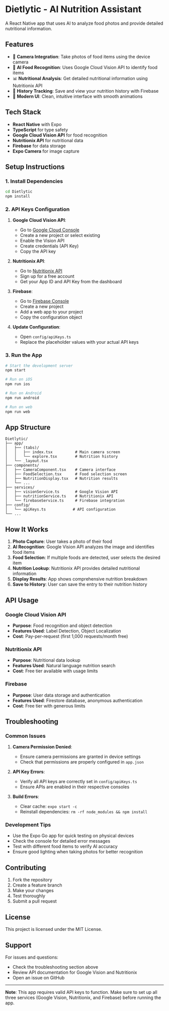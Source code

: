 # Dietlytic - AI Nutrition Assistant

A React Native app that uses AI to analyze food photos and provide detailed nutritional information.

## Features

- 📸 **Camera Integration**: Take photos of food items using the device camera
- 🤖 **AI Food Recognition**: Uses Google Cloud Vision API to identify food items
- 📊 **Nutritional Analysis**: Get detailed nutritional information using Nutritionix API
- 💾 **History Tracking**: Save and view your nutrition history with Firebase
- 🎨 **Modern UI**: Clean, intuitive interface with smooth animations

## Tech Stack

- **React Native** with Expo
- **TypeScript** for type safety
- **Google Cloud Vision API** for food recognition
- **Nutritionix API** for nutritional data
- **Firebase** for data storage
- **Expo Camera** for image capture

## Setup Instructions

### 1. Install Dependencies

```bash
cd Dietlytic
npm install
```

### 2. API Keys Configuration

1. **Google Cloud Vision API**:
   - Go to [Google Cloud Console](https://console.cloud.google.com/)
   - Create a new project or select existing
   - Enable the Vision API
   - Create credentials (API Key)
   - Copy the API key

2. **Nutritionix API**:
   - Go to [Nutritionix API](https://www.nutritionix.com/business/api)
   - Sign up for a free account
   - Get your App ID and API Key from the dashboard

3. **Firebase**:
   - Go to [Firebase Console](https://console.firebase.google.com/)
   - Create a new project
   - Add a web app to your project
   - Copy the configuration object

4. **Update Configuration**:
   - Open `config/apiKeys.ts`
   - Replace the placeholder values with your actual API keys

### 3. Run the App

```bash
# Start the development server
npm start

# Run on iOS
npm run ios

# Run on Android
npm run android

# Run on web
npm run web
```

## App Structure

```
Dietlytic/
├── app/
│   ├── (tabs)/
│   │   ├── index.tsx          # Main camera screen
│   │   └── explore.tsx        # Nutrition history
│   └── _layout.tsx
├── components/
│   ├── CameraComponent.tsx    # Camera interface
│   ├── FoodSelection.tsx      # Food selection screen
│   ├── NutritionDisplay.tsx   # Nutrition results
│   └── ...
├── services/
│   ├── visionService.ts       # Google Vision API
│   ├── nutritionService.ts    # Nutritionix API
│   └── firebaseService.ts     # Firebase integration
├── config/
│   └── apiKeys.ts            # API configuration
└── ...
```

## How It Works

1. **Photo Capture**: User takes a photo of their food
2. **AI Recognition**: Google Vision API analyzes the image and identifies food items
3. **Food Selection**: If multiple foods are detected, user selects the desired item
4. **Nutrition Lookup**: Nutritionix API provides detailed nutritional information
5. **Display Results**: App shows comprehensive nutrition breakdown
6. **Save to History**: User can save the entry to their nutrition history

## API Usage

### Google Cloud Vision API
- **Purpose**: Food recognition and object detection
- **Features Used**: Label Detection, Object Localization
- **Cost**: Pay-per-request (first 1,000 requests/month free)

### Nutritionix API
- **Purpose**: Nutritional data lookup
- **Features Used**: Natural language nutrition search
- **Cost**: Free tier available with usage limits

### Firebase
- **Purpose**: User data storage and authentication
- **Features Used**: Firestore database, anonymous authentication
- **Cost**: Free tier with generous limits

## Troubleshooting

### Common Issues

1. **Camera Permission Denied**:
   - Ensure camera permissions are granted in device settings
   - Check that permissions are properly configured in `app.json`

2. **API Key Errors**:
   - Verify all API keys are correctly set in `config/apiKeys.ts`
   - Ensure APIs are enabled in their respective consoles

3. **Build Errors**:
   - Clear cache: `expo start -c`
   - Reinstall dependencies: `rm -rf node_modules && npm install`

### Development Tips

- Use the Expo Go app for quick testing on physical devices
- Check the console for detailed error messages
- Test with different food items to verify AI accuracy
- Ensure good lighting when taking photos for better recognition

## Contributing

1. Fork the repository
2. Create a feature branch
3. Make your changes
4. Test thoroughly
5. Submit a pull request

## License

This project is licensed under the MIT License.

## Support

For issues and questions:
- Check the troubleshooting section above
- Review API documentation for Google Vision and Nutritionix
- Open an issue on GitHub

---

**Note**: This app requires valid API keys to function. Make sure to set up all three services (Google Vision, Nutritionix, and Firebase) before running the app.